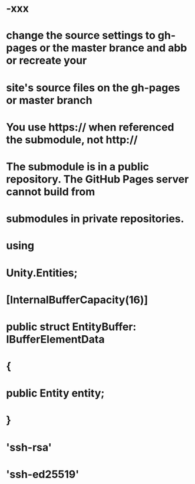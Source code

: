 # -xxx
# change the source settings to gh-pages or the master brance and abb or recreate your
# site's source files on the gh-pages or master branch

# You use https:// when referenced  the submodule, not http://
# The submodule is in a public repository. The GitHub Pages server cannot build from 
# submodules in private repositories.

# using
# Unity.Entities;
# [InternalBufferCapacity(16)]
# public struct EntityBuffer: IBufferElementData
# {
#   public Entity entity;
# }
# 'ssh-rsa'
# 'ssh-ed25519'


















